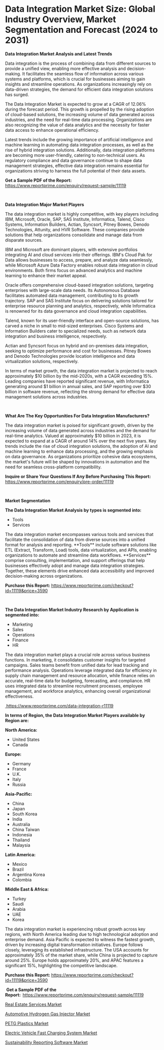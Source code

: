 <p><h1>Data Integration Market Size: Global Industry Overview, Market Segmentation and Forecast (2024 to 2031)</h1></p><p><strong>Data Integration Market Analysis and Latest Trends</strong></p>
<p><p>Data integration is the process of combining data from different sources to provide a unified view, enabling more effective analysis and decision-making. It facilitates the seamless flow of information across various systems and platforms, which is crucial for businesses aiming to gain insights and streamline operations. As organizations increasingly rely on data-driven strategies, the demand for efficient data integration solutions has surged.</p><p>The Data Integration Market is expected to grow at a CAGR of 12.06% during the forecast period. This growth is propelled by the rising adoption of cloud-based solutions, the increasing volume of data generated across industries, and the need for real-time data processing. Organizations are also recognizing the value of data analytics and the necessity for faster data access to enhance operational efficiency.</p><p>Latest trends include the growing importance of artificial intelligence and machine learning in automating data integration processes, as well as the rise of hybrid integration solutions. Additionally, data integration platforms are becoming more user-friendly, catering to non-technical users. As regulatory compliance and data governance continue to shape data management strategies, effective data integration remains essential for organizations striving to harness the full potential of their data assets.</p></p>
<p><strong>Get a Sample PDF of the Report:&nbsp;</strong> <a href="https://www.reportprime.com/enquiry/request-sample/11119?utm_campaign=118&utm_medium=2&utm_source=Github&utm_content=ia&utm_term=29112024&utm_id=data-integration">https://www.reportprime.com/enquiry/request-sample/11119</a></p>
<p>&nbsp;</p>
<p><strong>Data Integration Major Market Players</strong></p>
<p><p>The data integration market is highly competitive, with key players including IBM, Microsoft, Oracle, SAP, SAS Institute, Informatica, Talend, Cisco Systems, Information Builders, Actian, Syncsort, Pitney Bowes, Denodo Technologies, Attunity, and HVR Software. These companies provide solutions that help organizations consolidate and manage data from disparate sources.</p><p>IBM and Microsoft are dominant players, with extensive portfolios integrating AI and cloud services into their offerings. IBM's Cloud Pak for Data allows businesses to access, prepare, and analyze data seamlessly, while Microsoft Azure Data Factory enables robust data integration in cloud environments. Both firms focus on advanced analytics and machine learning to enhance their market appeal.</p><p>Oracle offers comprehensive cloud-based integration solutions, targeting enterprises with large-scale data needs. Its Autonomous Database facilitates automated data management, contributing to its growth trajectory. SAP and SAS Institute focus on delivering solutions tailored for enterprise resource planning and analytics, respectively, while Informatica is renowned for its data governance and cloud integration capabilities.</p><p>Talend, known for its user-friendly interface and open-source solutions, has carved a niche in small to mid-sized enterprises. Cisco Systems and Information Builders cater to specialized needs, such as network data integration and business intelligence, respectively.</p><p>Actian and Syncsort focus on hybrid and on-premises data integration, seeking to optimize performance and cost for businesses. Pitney Bowes and Denodo Technologies provide location intelligence and data virtualization solutions, respectively. </p><p>In terms of market growth, the data integration market is projected to reach approximately $10 billion by the mid-2020s, with a CAGR exceeding 15%. Leading companies have reported significant revenue, with Informatica generating around $1 billion in annual sales, and SAP reporting over $30 billion in software revenue, reflecting the strong demand for effective data management solutions across industries.</p></p>
<p>&nbsp;</p>
<p><strong>What Are The Key Opportunities For Data Integration Manufacturers?</strong></p>
<p><p>The data integration market is poised for significant growth, driven by the increasing volume of data generated across industries and the demand for real-time analytics. Valued at approximately $10 billion in 2023, it is expected to expand at a CAGR of around 14% over the next five years. Key trends include the rise of cloud integration solutions, the adoption of AI and machine learning to enhance data processing, and the growing emphasis on data governance. As organizations prioritize cohesive data ecosystems, the market's future will be shaped by innovations in automation and the need for seamless cross-platform compatibility.</p></p>
<p><strong>Inquire or Share Your Questions If Any Before Purchasing This Report:</strong> <a href="https://www.reportprime.com/enquiry/pre-order/11119?utm_campaign=118&utm_medium=2&utm_source=Github&utm_content=ia&utm_term=29112024&utm_id=data-integration">https://www.reportprime.com/enquiry/pre-order/11119</a></p>
<p>&nbsp;</p>
<p><strong>Market Segmentation</strong></p>
<p><strong>The Data Integration Market Analysis by types is segmented into:</strong></p>
<p><ul><li>Tools</li><li>Services</li></ul></p>
<p><p>The data integration market encompasses various tools and services that facilitate the consolidation of data from diverse sources into a unified format for analysis and reporting. **Tools** include software solutions like ETL (Extract, Transform, Load) tools, data virtualization, and APIs, enabling organizations to automate and streamline data workflows. **Services** comprise consulting, implementation, and support offerings that help businesses effectively adopt and manage data integration strategies. Together, these elements drive enhanced data accessibility and improved decision-making across organizations.</p></p>
<p><strong>Purchase this Report:&nbsp;</strong><a href="https://www.reportprime.com/checkout?id=11119&price=3590&utm_campaign=118&utm_medium=2&utm_source=Github&utm_content=ia&utm_term=29112024&utm_id=data-integration">https://www.reportprime.com/checkout?id=11119&price=3590</a></p>
<p>&nbsp;</p>
<p><strong>The Data Integration Market Industry Research by Application is segmented into:</strong></p>
<p><ul><li>Marketing</li><li>Sales</li><li>Operations</li><li>Finance</li><li>HR</li></ul></p>
<p><p>The data integration market plays a crucial role across various business functions. In marketing, it consolidates customer insights for targeted campaigns. Sales teams benefit from unified data for lead tracking and performance analysis. Operations leverage integrated data for efficiency in supply chain management and resource allocation, while finance relies on accurate, real-time data for budgeting, forecasting, and compliance. HR uses integrated data to streamline recruitment processes, employee management, and workforce analytics, enhancing overall organizational effectiveness.</p></p>
<p><a href="https://www.reportprime.com/data-integration-r11119?utm_campaign=118&utm_medium=2&utm_source=Github&utm_content=ia&utm_term=29112024&utm_id=data-integration">&nbsp;https://www.reportprime.com/data-integration-r11119</a></p>
<p><strong>In terms of Region, the Data Integration Market Players available by Region are:</strong></p>
<p>
    <p> <strong> North America: </strong>
        <ul>
            <li>United States</li>
            <li>Canada</li>
        </ul>
        </p> 
    <p> <strong> Europe: </strong>
        <ul>
            <li>Germany</li>
            <li>France</li>
            <li>U.K.</li>
            <li>Italy</li>
            <li>Russia</li>
        </ul>
        </p> 
    <p> <strong> Asia-Pacific: </strong>
        <ul>
            <li>China</li>
            <li>Japan</li>
            <li>South Korea</li>
            <li>India</li>
            <li>Australia</li>
            <li>China Taiwan</li>
            <li>Indonesia</li>
            <li>Thailand</li>
            <li>Malaysia</li>
        </ul>
        </p> 
    <p> <strong> Latin America: </strong>
        <ul>
            <li>Mexico</li>
            <li>Brazil</li>
            <li>Argentina Korea</li>
            <li>Colombia</li>
        </ul>
        </p> 
    <p> <strong> Middle East & Africa: </strong>
        <ul>
            <li>Turkey</li>
            <li>Saudi</li>
            <li>Arabia</li>
            <li>UAE</li>
            <li>Korea</li>
        </ul>
    </p>
    </p>
<p><p>The data integration market is experiencing robust growth across key regions, with North America leading due to high technological adoption and enterprise demand. Asia Pacific is expected to witness the fastest growth, driven by increasing digital transformation initiatives. Europe follows closely, leveraging its established infrastructure. The USA accounts for approximately 35% of the market share, while China is projected to capture around 25%. Europe holds approximately 20%, and APAC features a significant 15%, highlighting the competitive landscape.</p></p>
<p><strong>Purchase this Report: </strong><a href="https://www.reportprime.com/checkout?id=11119&price=3590&utm_campaign=118&utm_medium=2&utm_source=Github&utm_content=ia&utm_term=29112024&utm_id=data-integration">https://www.reportprime.com/checkout?id=11119&price=3590</a></p>
<p>&nbsp;<strong>Get a Sample PDF of the Report:&nbsp;&nbsp;</strong><a href="https://www.reportprime.com/enquiry/request-sample/11119?utm_campaign=118&utm_medium=2&utm_source=Github&utm_content=ia&utm_term=29112024&utm_id=data-integration">https://www.reportprime.com/enquiry/request-sample/11119</a></p>
<p><strong></strong></p>
<p><p><a href="https://github.com/dringals/Market-Research-Report-List-6/blob/main/real-estate-services-market.md?utm_campaign=118&utm_medium=2&utm_source=Github&utm_content=ia&utm_term=29112024&utm_id=data-integration">Real Estate Services Market</a></p><p><a href="https://issuu.com/reportprime-2/docs/automotive-hydrogen-gas-injector-market-size-2030.?utm_campaign=118&utm_medium=2&utm_source=Github&utm_content=ia&utm_term=29112024&utm_id=data-integration">Automotive Hydrogen Gas Injector Market</a></p><p><a href="https://www.linkedin.com/pulse/competitive-intelligence-petg-plastics-market-key-players-vnose?utm_campaign=118&utm_medium=2&utm_source=Github&utm_content=ia&utm_term=29112024&utm_id=data-integration">PETG Plastics Market</a></p><p><a href="https://github.com/tona7vba/Market-Research-Report-List-1/blob/main/electric-vehicle-fast-charging-system-market.md?utm_campaign=118&utm_medium=2&utm_source=Github&utm_content=ia&utm_term=29112024&utm_id=data-integration">Electric Vehicle Fast Charging System Market</a></p><p><a href="https://www.linkedin.com/pulse/sustainability-reporting-software-market-expected-continue-its-a1mlc?utm_campaign=118&utm_medium=2&utm_source=Github&utm_content=ia&utm_term=29112024&utm_id=data-integration">Sustainability Reporting Software Market</a></p></p>